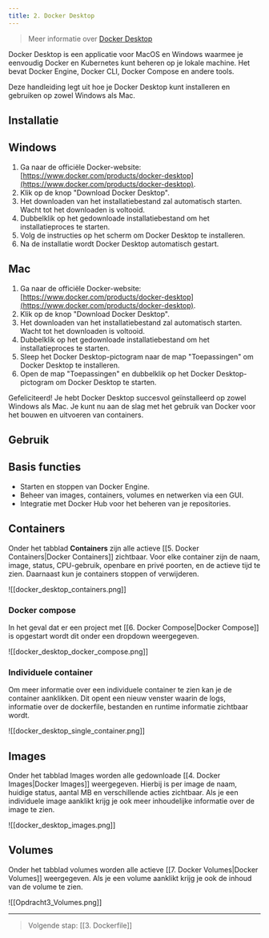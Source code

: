 ```yaml
---
title: 2. Docker Desktop
---
```

> Meer informatie over [Docker Desktop](https://docs.docker.com/desktop/)

Docker Desktop is een applicatie voor MacOS en Windows waarmee je eenvoudig Docker en Kubernetes kunt beheren op je lokale machine. Het bevat Docker Engine, Docker CLI, Docker Compose en andere tools. 


Deze handleiding legt uit hoe je Docker Desktop kunt installeren en gebruiken op zowel Windows als Mac.
## Installatie
## Windows
1. Ga naar de officiële Docker-website: [https://www.docker.com/products/docker-desktop](https://www.docker.com/products/docker-desktop).
2. Klik op de knop "Download Docker Desktop".
3. Het downloaden van het installatiebestand zal automatisch starten. Wacht tot het downloaden is voltooid.
4. Dubbelklik op het gedownloade installatiebestand om het installatieproces te starten.
5. Volg de instructies op het scherm om Docker Desktop te installeren.
6. Na de installatie wordt Docker Desktop automatisch gestart.
## Mac
1. Ga naar de officiële Docker-website: [https://www.docker.com/products/docker-desktop](https://www.docker.com/products/docker-desktop).
2. Klik op de knop "Download Docker Desktop".
3. Het downloaden van het installatiebestand zal automatisch starten. Wacht tot het downloaden is voltooid.
4. Dubbelklik op het gedownloade installatiebestand om het installatieproces te starten.
5. Sleep het Docker Desktop-pictogram naar de map "Toepassingen" om Docker Desktop te installeren.
6. Open de map "Toepassingen" en dubbelklik op het Docker Desktop-pictogram om Docker Desktop te starten.

Gefeliciteerd! Je hebt Docker Desktop succesvol geïnstalleerd op zowel Windows als Mac. Je kunt nu aan de slag met het gebruik van Docker voor het bouwen en uitvoeren van containers.

## Gebruik
## Basis functies
- Starten en stoppen van Docker Engine.
- Beheer van images, containers, volumes en netwerken via een GUI.
- Integratie met Docker Hub voor het beheren van je repositories.
## Containers
Onder het tabblad **Containers** zijn alle actieve [[5. Docker Containers|Docker Containers]] zichtbaar. Voor elke container zijn de naam, image, status, CPU-gebruik, openbare en privé poorten, en de actieve tijd te zien. Daarnaast kun je containers stoppen of verwijderen.

![[docker_desktop_containers.png]]
### Docker compose
In het geval dat er een project met [[6. Docker Compose|Docker Compose]] is opgestart wordt dit onder een dropdown weergegeven.

![[docker_desktop_docker_compose.png]]

### Individuele container
Om meer informatie over een individuele container te zien kan je de container aanklikken. Dit opent een nieuw venster waarin de logs, informatie over de dockerfile, bestanden en runtime informatie zichtbaar wordt.

![[docker_desktop_single_container.png]]

## Images
Onder het tabblad Images worden alle gedownloade [[4. Docker Images|Docker Images]] weergegeven. Hierbij is per image de naam, huidige status, aantal MB en verschillende acties zichtbaar. Als je een individuele image aanklikt krijg je ook meer inhoudelijke informatie over de image te zien.

![[docker_desktop_images.png]]

## Volumes
Onder het tabblad volumes worden alle actieve [[7. Docker Volumes|Docker Volumes]] weergegeven. Als je een volume aanklikt krijg je ook de inhoud van de volume te zien.

![[Opdracht3_Volumes.png]]

---
> Volgende stap: [[3. Dockerfile]]